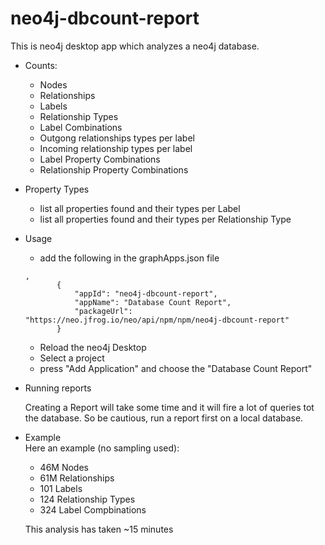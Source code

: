 # neo4j-dbcount-report

This is neo4j desktop app which analyzes a neo4j database.

* Counts:
  * Nodes
  * Relationships
  * Labels
  * Relationship Types
  * Label Combinations
  * Outgong relationships types per label
  * Incoming relationship types per label
  * Label Property Combinations
  * Relationship Property Combinations
  
* Property Types
  * list all properties found and their types per Label 
  * list all properties found and their types per Relationship Type
    

  
* Usage
  * add the following in the graphApps.json file
  ``` 
  ,
         {
             "appId": "neo4j-dbcount-report",
             "appName": "Database Count Report",
             "packageUrl": "https://neo.jfrog.io/neo/api/npm/npm/neo4j-dbcount-report"
         }
   ```

         
  * Reload the neo4j Desktop
  * Select a project
  * press "Add Application" and choose the "Database Count Report"
  
  
* Running reports
  
  Creating a Report will take some time and it will fire a lot of queries tot the database.
  So be cautious, run a report first on a local database.
  
* Example  
  Here an example (no sampling used): 
  - 46M Nodes
  - 61M Relationships
  - 101 Labels
  - 124 Relationship Types
  - 324 Label Compbinations
  
  This analysis has taken ~15 minutes 
